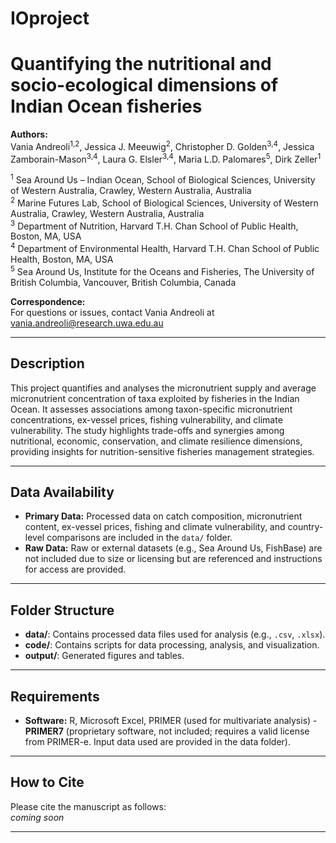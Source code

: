 # IOproject
# Quantifying the nutritional and socio-ecological dimensions of Indian Ocean fisheries

**Authors:**  
Vania Andreoli<sup>1,2</sup>, Jessica J. Meeuwig<sup>2</sup>, Christopher D. Golden<sup>3,4</sup>, Jessica Zamborain-Mason<sup>3,4</sup>, Laura G. Elsler<sup>3,4</sup>, Maria L.D. Palomares<sup>5</sup>, Dirk Zeller<sup>1</sup>

<sup>1</sup> Sea Around Us – Indian Ocean, School of Biological Sciences, University of Western Australia, Crawley, Western Australia, Australia  
<sup>2</sup> Marine Futures Lab, School of Biological Sciences, University of Western Australia, Crawley, Western Australia, Australia  
<sup>3</sup> Department of Nutrition, Harvard T.H. Chan School of Public Health, Boston, MA, USA  
<sup>4</sup> Department of Environmental Health, Harvard T.H. Chan School of Public Health, Boston, MA, USA  
<sup>5</sup> Sea Around Us, Institute for the Oceans and Fisheries, The University of British Columbia, Vancouver, British Columbia, Canada

**Correspondence:**  
For questions or issues, contact Vania Andreoli at vania.andreoli@research.uwa.edu.au

---

## Description

This project quantifies and analyses the micronutrient supply and average micronutrient concentration of taxa exploited by fisheries in the Indian Ocean. It assesses associations among taxon-specific micronutrient concentrations, ex-vessel prices, fishing vulnerability, and climate vulnerability. The study highlights trade-offs and synergies among nutritional, economic, conservation, and climate resilience dimensions, providing insights for nutrition-sensitive fisheries management strategies.

---

## Data Availability

- **Primary Data:** Processed data on catch composition, micronutrient content, ex-vessel prices, fishing and climate vulnerability, and country-level comparisons are included in the `data/` folder.
- **Raw Data:** Raw or external datasets (e.g., Sea Around Us, FishBase) are not included due to size or licensing but are referenced and instructions for access are provided.

---

## Folder Structure

- **data/**: Contains processed data files used for analysis (e.g., `.csv`, `.xlsx`).
- **code/**: Contains scripts for data processing, analysis, and visualization.
- **output/**: Generated figures and tables.

---

## Requirements

- **Software:** R, Microsoft Excel, PRIMER (used for multivariate analysis) - **PRIMER7** (proprietary software, not included; requires a valid license from PRIMER-e. Input data used are provided in the data folder).
  

---
## How to Cite

Please cite the manuscript as follows:  
*coming soon*

---
